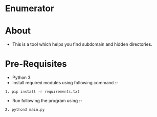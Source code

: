 # Enumerator 
# About

- This is a tool which helps you find subdomain and hidden directories.

# Pre-Requisites 

- Python 3
- Install required modules using following command :- 
```
1. pip install -r requirements.txt
```

- Run following the program using :-
```
2. python3 main.py
```


